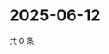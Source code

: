 # 2025-06-12

共 0 条

<!-- BEGIN ZHIHUQUESTIONS -->
<!-- 最后更新时间 Thu Jun 12 2025 07:12:14 GMT+0800 (China Standard Time) -->

<!-- END ZHIHUQUESTIONS -->
